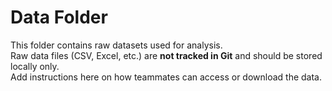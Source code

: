 # Data Folder

This folder contains raw datasets used for analysis.  
Raw data files (CSV, Excel, etc.) are **not tracked in Git** and should be stored locally only.  
Add instructions here on how teammates can access or download the data.